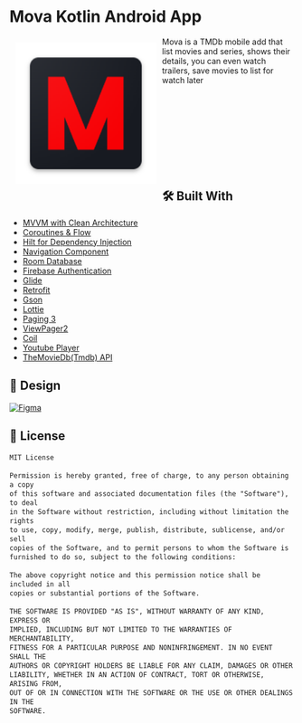 # Mova Kotlin Android App

<img src="https://github.com/TechnoStudyMobile/Mova/blob/main/Screenshots/logo.png" align="left"
width="250" hspace="10" vspace="10">
   
Mova is a TMDb mobile add that list movies and series, shows their details, you can even watch trailers, save movies to list for watch later</br></br></br></br></br></br></br></br></br></br>


## 🛠 Built With
- [MVVM with Clean Architecture](https://www.toptal.com/android/android-apps-mvvm-with-clean-architecture)
- [Coroutines & Flow](https://developer.android.com/kotlin/flow)
- [Hilt for Dependency Injection](https://developer.android.com/training/dependency-injection/hilt-android)
- [Navigation Component](https://developer.android.com/guide/navigation/navigation-getting-started)
- [Room Database](https://developer.android.com/training/data-storage/room)
- [Firebase Authentication](https://firebase.google.com/docs/auth)
- [Glide](https://github.com/bumptech/glide)
- [Retrofit](https://square.github.io/retrofit)
- [Gson](https://github.com/google/gson)
- [Lottie](https://github.com/LottieFiles/lottie-android)
- [Paging 3](https://proandroiddev.com/paging-3-easier-way-to-pagination-part-1-584cad1f4f61)
- [ViewPager2](https://developer.android.com/jetpack/androidx/releases/viewpager2)
- [Coil](https://coil-kt.github.io/coil/)
- [Youtube Player](https://github.com/PierfrancescoSoffritti/android-youtube-player)
- [TheMovieDb(Tmdb) API](https://developers.themoviedb.org/3)


## 🎨 Design 

[![Figma](https://img.shields.io/badge/Mova-Figma-black?style=for-the-badge&logo=figma)](https://www.figma.com/file/8qvsQ3FVABSkTFt3jXWiHU/Mova---Movie-Streaming-App-UI-Kit-(Community))
</br>


📄 License 
-------

```
MIT License

Permission is hereby granted, free of charge, to any person obtaining a copy
of this software and associated documentation files (the "Software"), to deal
in the Software without restriction, including without limitation the rights
to use, copy, modify, merge, publish, distribute, sublicense, and/or sell
copies of the Software, and to permit persons to whom the Software is
furnished to do so, subject to the following conditions:

The above copyright notice and this permission notice shall be included in all
copies or substantial portions of the Software.

THE SOFTWARE IS PROVIDED "AS IS", WITHOUT WARRANTY OF ANY KIND, EXPRESS OR
IMPLIED, INCLUDING BUT NOT LIMITED TO THE WARRANTIES OF MERCHANTABILITY,
FITNESS FOR A PARTICULAR PURPOSE AND NONINFRINGEMENT. IN NO EVENT SHALL THE
AUTHORS OR COPYRIGHT HOLDERS BE LIABLE FOR ANY CLAIM, DAMAGES OR OTHER
LIABILITY, WHETHER IN AN ACTION OF CONTRACT, TORT OR OTHERWISE, ARISING FROM,
OUT OF OR IN CONNECTION WITH THE SOFTWARE OR THE USE OR OTHER DEALINGS IN THE
SOFTWARE.
```
